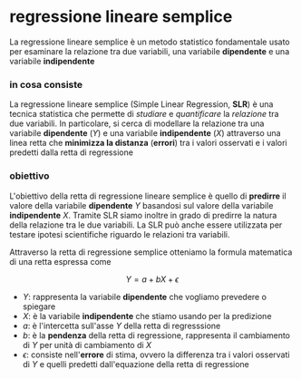 # regressione lineare semplice
La regressione lineare semplice è un metodo statistico fondamentale usato per esaminare la relazione tra due variabili, una variabile **dipendente** e una variabile **indipendente**

### in cosa consiste
La regressione lineare semplice (Simple Linear Regression, **SLR**) è una tecnica statistica che permette di *studiare* e *quantificare* la *relazione* tra due variabili. In particolare, si cerca di modellare la relazione tra una variabile **dipendente** ($Y$) e una variabile **indipendente** ($X$) attraverso una linea retta che **minimizza la distanza** (**errori**) tra i valori osservati e i valori predetti dalla retta di regressione

### obiettivo
L'obiettivo della retta di regressione lineare semplice è quello di **predirre** il valore della variabile **dipendente** $Y$ basandosi sul valore della variabile **indipendente** $X$.
Tramite SLR siamo inoltre in grado di predirre la natura della relazione tra le due variabili. La SLR può anche essere utilizzata per testare ipotesi scientifiche riguardo le relazioni tra variabili.

Attraverso la retta di regressione semplice otteniamo la formula matematica di una retta espressa come

$$
Y = a + bX + \epsilon
$$

- $Y$: rappresenta la variabile **dipendente** che vogliamo prevedere o spiegare
- $X$: è la variabile **indipendente** che stiamo usando per la predizione
- $a$: è l'intercetta sull'asse $Y$ della retta di regresssione
- $b$: è la **pendenza** della retta di regressione, rappresenta il cambiamento di $Y$ per unità di cambiamento di $X$
- $\epsilon$: consiste nell'**errore** di stima, ovvero la differenza tra i valori osservati di $Y$ e quelli predetti dall'equazione della retta di regressione
